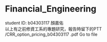 # Financial_Engineering
student ID: b04303117  顏嘉佑   
以上有之前修資工系的專題研究，報告時留下的PTT   
/CRR_option_pricing_b04303117 .pdf
Go to file
   
